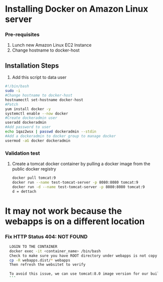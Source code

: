 # Installing Docker on Amazon Linux server

### Pre-requisites
1. Lunch new Amazon Linux EC2 Instance
1. Change hostname to docker-host

## Installation Steps

1. Add this script to data user
```sh
#!/bin/bash
sudo -i
#Change hostname to docker-host
hostnamectl set-hostname docker-host
#Patch
yum install docker -y
systemctl enable --now docker
#Create dockeradmin user
useradd dockeradmin
#Add password to user
echo 1qaz2wsx | passwd dockeradmin --stdin
#Add a dockeradmin to docker group to manage docker
usermod -aG docker dockeradmin
```

### Validation test
1. Create a tomcat docker container by pulling a docker image from the public docker registry
   ```sh
   docker pull tomcat:9
   docker run --name test-tomcat-server -p 8080:8080 tomcat:9
   docker run -d --name test-tomcat-server -p 8080:8080 tomcat:9
   d = dettach
   ```
# It may not work because the webapps is on a different location
### Fix HTTP Status 404: NOT FOUND
  ``` sh
    LOGIN TO THE CONTAINER
    docker exec -it <container_name> /bin/bash
    Check to make sure you have ROOT directory under webapps is not copy from webapps.dist
    cp -R webapps.dist/* webapps
    Then refresh the websitet to verify
    
    To avoid this issue, we can use tomcat:8.0 image version for our build
    ```
    




